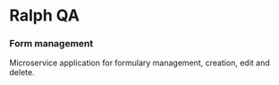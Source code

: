 # Ralph QA

### Form management 
Microservice application for formulary management, creation, edit and delete.

